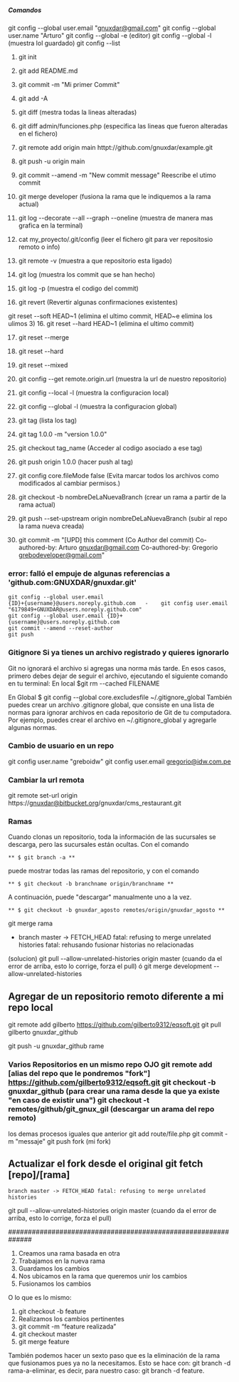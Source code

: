 ##### Comandos
git config --global user.email "gnuxdar@gmail.com"
git config --global user.name "Arturo"
git config --global -e  (editor)
git config --global -l  (muestra lol guardado)
git config --list

1. git init

2. git add README.md

3. git commit -m "Mi primer Commit"

4. git add -A

5. git diff    (mestra todas la lineas alteradas)

6. git diff admin/funciones.php    (especifica las lineas que fueron alteradas en el fichero)

7. git remote add origin main httpt://github.com/gnuxdar/example.git

8. git push -u origin main

9. git commit --amend -m "New commit message"  Reescribe el utimo commit

10. git merge developer  (fusiona la rama que le indiquemos a la rama actual)

11. git log --decorate --all --graph --oneline  (muestra de manera mas grafica en la terminal)

12. cat my_proyecto/.git/config   (leer el fichero git para ver repositosio remoto o info)

13. git remote -v   (muestra a que repositorio esta ligado)

14. git log         (muestra los commit que se han hecho)

15. git log -p      (muestra el codigo del commit)

16.	git revert <ID>		(Revertir algunas confirmaciones existentes)

git reset --soft HEAD~1  (elimina el ultimo commit, HEAD~e elimina los ulimos 3)
16. git reset --hard HEAD~1  (elimina el ultimo commit)

17. git reset --merge

18. git reset --hard

20. git reset --mixed <hash de commit a regresar>

21. git config --get remote.origin.url 	(muestra la url de nuestro repositorio)

22. git config --local -l 				(muestra la configuracion local)

23. git config --global -l 				(muestra la configuracion global)

24. git tag                             (lista los tag)

25. git tag 1.0.0 -m "version 1.0.0"

26. git checkout tag\_name              (Acceder al codigo asociado a ese tag)

27. git push origin 1.0.0               (hacer push al tag)

28. git config core.fileMode false		(Evita marcar todos los archivos como modificados al cambiar permisos.)
    
29. git checkout -b nombreDeLaNuevaBranch	(crear un rama a partir de la rama actual)
    
30. git push --set-upstream origin nombreDeLaNuevaBranch		(subir al repo la rama nueva creada)
    
31. git commit -m "[UPD] this comment 				(Co Author del commit)
Co-authored-by: Arturo <gnuxdar@gmail.com>
Co-authored-by: Gregorio <grebodeveloper@gmail.com>"

### error: falló el empuje de algunas referencias a 'github.com:GNUXDAR/gnuxdar.git'
	git config --global user.email
	{ID}+{username}@users.noreply.github.com   -	git config user.email "6179849+GNUXDAR@users.noreply.github.com"
	git config --global user.email {ID}+{username}@users.noreply.github.com
	git commit --amend --reset-author
	git push

### Gitignore Si ya tienes un archivo registrado y quieres ignorarlo
Git no ignorará el archivo si agregas una norma más tarde. En esos casos, primero debes dejar de seguir el archivo, ejecutando el siguiente comando en tu terminal: En local $git rm --cached FILENAME

En Global $ git config --global core.excludesfile ~/.gitignore_global
También puedes crear un archivo .gitignore global, que consiste en una lista de normas para ignorar archivos en cada repositorio de Git de tu computadora. Por ejemplo, puedes crear el archivo en ~/.gitignore_global y agregarle algunas normas.

### Cambio de usuario en un repo
git config user.name "greboidw"
git config user.email gregorio@idw.com.pe


### Cambiar la url remota
git remote set-url origin https://gnuxdar@bitbucket.org/gnuxdar/cms_restaurant.git

### Ramas
 Cuando clonas un repositorio, toda la información de las sucursales se descarga, pero las sucursales están ocultas. Con el comando

	** $ git branch -a **

puede mostrar todas las ramas del repositorio, y con el comando

	** $ git checkout -b branchname origin/branchname **

 A continuación, puede "descargar" manualmente uno a la vez.

	** $ git checkout -b gnuxdar_agosto remotes/origin/gnuxdar_agosto **


git merge rama

 * branch            master     -> FETCH_HEAD
fatal: refusing to merge unrelated histories
fatal: rehusando fusionar historias no relacionadas

(solucion)
git pull --allow-unrelated-histories origin master  (cuando da el error de arriba, esto lo corrige, forza el pull)
ó
git merge development --allow-unrelated-histories

## Agregar de un repositorio remoto diferente a mi repo local
git remote add gilberto https://github.com/gilberto9312/eqsoft.git
git pull gilberto gnuxdar_github

git push -u gnuxdar_github rame

### Varios Repositorios en un mismo repo OJO git remote add [alias del repo que le pondremos "fork"] https://github.com/gilberto9312/eqsoft.git git checkout -b gnuxdar_github (para crear una rama desde la que ya existe "en caso de existir una") git checkout -t remotes/github/git_gnux_gil (descargar un arama del repo remoto)

los demas procesos iguales que anterior git add route/file.php git commit -m "messaje" git push fork (mi fork)

## Actualizar el fork desde el original git fetch [repo]/[rama]

    branch master -> FETCH_HEAD fatal: refusing to merge unrelated histories

git pull --allow-unrelated-histories origin master (cuando da el error de arriba, esto lo corrige, forza el pull)

##############################################################

1. Creamos una rama basada en otra
2. Trabajamos en la nueva rama
3. Guardamos los cambios
4. Nos ubicamos en la rama que queremos unir los cambios
5. Fusionamos los cambios

O lo que es lo mismo:

1. git checkout -b feature
2. Realizamos los cambios pertinentes
3. git commit -m “feature realizada”
4. git checkout master
5. git merge feature

También podemos hacer un sexto paso que es la eliminación de la rama que fusionamos pues ya no la necesitamos. Esto se hace con: git branch -d rama-a-eliminar, es decir, para nuestro caso: git branch -d feature.
